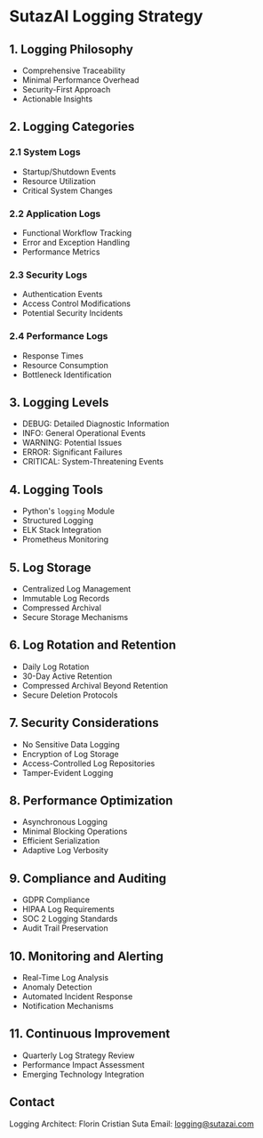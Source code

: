 # SutazAI Logging Strategy

## 1. Logging Philosophy

- Comprehensive Traceability
- Minimal Performance Overhead
- Security-First Approach
- Actionable Insights

## 2. Logging Categories

### 2.1 System Logs

- Startup/Shutdown Events
- Resource Utilization
- Critical System Changes

### 2.2 Application Logs

- Functional Workflow Tracking
- Error and Exception Handling
- Performance Metrics

### 2.3 Security Logs

- Authentication Events
- Access Control Modifications
- Potential Security Incidents

### 2.4 Performance Logs

- Response Times
- Resource Consumption
- Bottleneck Identification

## 3. Logging Levels

- DEBUG: Detailed Diagnostic Information
- INFO: General Operational Events
- WARNING: Potential Issues
- ERROR: Significant Failures
- CRITICAL: System-Threatening Events

## 4. Logging Tools

- Python's `logging` Module
- Structured Logging
- ELK Stack Integration
- Prometheus Monitoring

## 5. Log Storage

- Centralized Log Management
- Immutable Log Records
- Compressed Archival
- Secure Storage Mechanisms

## 6. Log Rotation and Retention

- Daily Log Rotation
- 30-Day Active Retention
- Compressed Archival Beyond Retention
- Secure Deletion Protocols

## 7. Security Considerations

- No Sensitive Data Logging
- Encryption of Log Storage
- Access-Controlled Log Repositories
- Tamper-Evident Logging

## 8. Performance Optimization

- Asynchronous Logging
- Minimal Blocking Operations
- Efficient Serialization
- Adaptive Log Verbosity

## 9. Compliance and Auditing

- GDPR Compliance
- HIPAA Log Requirements
- SOC 2 Logging Standards
- Audit Trail Preservation

## 10. Monitoring and Alerting

- Real-Time Log Analysis
- Anomaly Detection
- Automated Incident Response
- Notification Mechanisms

## 11. Continuous Improvement

- Quarterly Log Strategy Review
- Performance Impact Assessment
- Emerging Technology Integration

## Contact

Logging Architect: Florin Cristian Suta
Email: <logging@sutazai.com>

